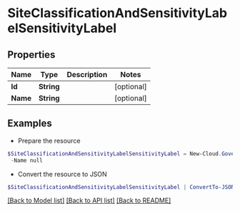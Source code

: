 # SiteClassificationAndSensitivityLabelSensitivityLabel
## Properties

Name | Type | Description | Notes
------------ | ------------- | ------------- | -------------
**Id** | **String** |  | [optional] 
**Name** | **String** |  | [optional] 

## Examples

- Prepare the resource
```powershell
$SiteClassificationAndSensitivityLabelSensitivityLabel = New-Cloud.Governance.ClientSiteClassificationAndSensitivityLabelSensitivityLabel  -Id null `
 -Name null
```

- Convert the resource to JSON
```powershell
$SiteClassificationAndSensitivityLabelSensitivityLabel | ConvertTo-JSON
```

[[Back to Model list]](../README.md#documentation-for-models) [[Back to API list]](../README.md#documentation-for-api-endpoints) [[Back to README]](../README.md)

